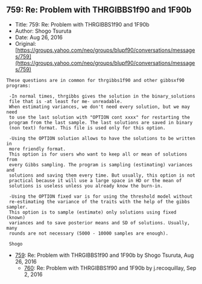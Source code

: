 ## 759: Re: Problem with THRGIBBS1f90 and 1F90b

- Title: 759: Re: Problem with THRGIBBS1f90 and 1F90b
- Author: Shogo Tsuruta
- Date: Aug 26, 2016
- Original: [https://groups.yahoo.com/neo/groups/blupf90/conversations/messages/759](https://groups.yahoo.com/neo/groups/blupf90/conversations/messages/759)

```
These questions are in common for thrgibbs1f90 and other gibbsxf90 programs:

 -In normal times, thrgibbs gives the solution in the binary_solutions 
 file that is -at least for me- unreadable.
 When estimating variances, we don't need every solution, but we may need 
 to use the last solution with "OPTION cont xxxx" for restarting the 
 program from the last sample. The last solutions are saved in binary 
 (non text) format. This file is used only for this option.

 -Using the OPTION solution allows to have the solutions to be written in 
 more friendly format.
 This option is for users who want to keep all or mean of solutions from 
 every Gibbs sampling. The program is sampling (estimating) variances and 
 solutions and saving them every time. But usually, this option is not 
 practical because it will use a large space in HD or the mean of 
 solutions is useless unless you already know the burn-in.

 -Using the OPTION fixed var is for using the threshold model without 
 re-estimating the variance of the traits with the help of the gibbs sampler.
 This option is to sample (estimate) only solutions using fixed (known) 
 variances and to save posterior means and SD of solutions. Usually, many 
 rounds are not necessary (5000 - 10000 samples are enough).

 Shogo
```

- [759](0759.md): Re: Problem with THRGIBBS1f90 and 1F90b by Shogo Tsuruta, Aug 26, 2016
    - [760](0760.md): Re: Problem with THRGIBBS1f90 and 1F90b by j.recoquillay, Sep 2, 2016
